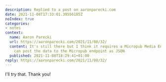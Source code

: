 ```yaml
---
description: Replied to a post on aaronparecki.com
date: 2021-11-08T17:33:01.39556185Z
noIndex: true
categories:
- notes
context:
  name: Aaron Parecki
  url: https://aaronparecki.com/2021/11/08/32/
  content: It's still there but I think it requires a Micropub Media Endpoint so it
    can post the data to the Micropub endpoint as JSON
  published: 2021-11-08T18:29:41+01:00
reply: https://aaronparecki.com/2021/11/08/32/
---
```


I'll try that. Thank you!
